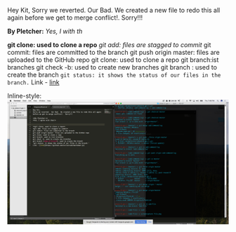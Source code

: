 Hey Kit,
Sorry we reverted.  Our Bad.  We created a new file to redo this all again before we get to merge conflict!.  Sorry!!!

**By Pletcher:**
*Yes, I  with th*


**git clone: used to clone a repo**
*git add: files are stagged to commit*
git commit: files are committed to the branch
git push origin master: files are uploaded to the GitHub repo
git clone: used to clone a repo
git branch:ist branches
git check -b: used to create new branches
git branch <name-of-branch>: used to create the branch
`git status: it shows the status of our files in the branch.`
Link - [link](https://github.com/evilstreak/markdown-js)

Inline-style:
![alt text](file.png "screenshot of our work")